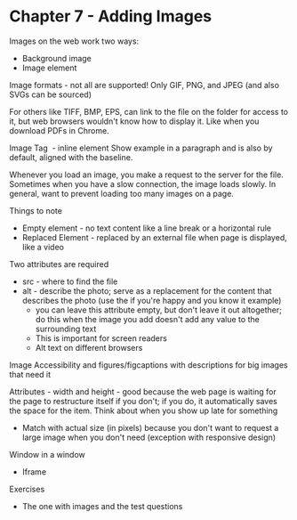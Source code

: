 Chapter 7 - Adding Images
======
Images on the web work two ways:
  - Background image
  - Image element

Image formats - not all are supported! Only GIF, PNG, and JPEG (and also SVGs can be sourced)

For others like TIFF, BMP, EPS, can link to the file on the folder for access to it, but web browsers wouldn't know how to display it. Like when you download PDFs in Chrome. 

Image Tag
<img src="" alt=""> - inline element
Show example in a paragraph and is also by default, aligned with the baseline.

Whenever you load an image, you make a request to the server for the file. Sometimes when you have a slow connection, the image loads slowly. In general, want to prevent loading too many images on a page. 

Things to note
- Empty element - no text content like a line break or a horizontal rule
- Replaced Element - replaced by an external file when page is displayed, like a video


Two attributes are required
- src - where to find the file
- alt - describe the photo; serve as a replacement for the content that describes the photo (use the if you're happy and you know it example)
  - you can leave this attribute empty, but don't leave it out altogether; do this when the image you add doesn't add any value to the surrounding text
  - This is important for screen readers
  - Alt text on different browsers

Image Accessibility and figures/figcaptions with descriptions for big images that need it

Attributes - width and height - good because the web page is waiting for the page to restructure itself if you don't; if you do, it automatically saves the space for the item. Think about when you show up late for something

- Match with actual size (in pixels) because you don't want to request a large image when you don't need (exception with responsive design)


Window in a window 
- Iframe

Exercises
- The one with images and the test questions

